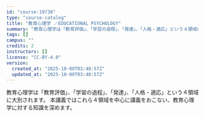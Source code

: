 ```yaml
---
id: "course:19738"
type: "course-catalog"
title: "教育心理学 ／EDUCATIONAL PSYCHOLOGY"
summary: "教育心理学は「教育評価」、「学習の過程」、「発達」、「人格・適応」という４領域に大別されます。 本講義ではこれら４領域を中心に講義をおこない、教育心理学に対する知識を深めます。"
tags: []
campus: ""
credits: 2
instructors: []
license: "CC-BY-4.0"
version:
  created_at: "2025-10-09T03:48:57Z"
  updated_at: "2025-10-09T03:48:57Z"
---
```

教育心理学は「教育評価」、「学習の過程」、「発達」、「人格・適応」という４領域に大別されます。 本講義ではこれら４領域を中心に講義をおこない、教育心理学に対する知識を深めます。
